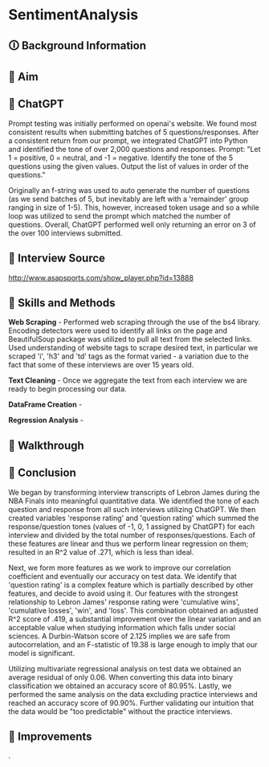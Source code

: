 # SentimentAnalysis
## 🛈 Background Information


## 🎯 Aim

## :robot: ChatGPT
Prompt testing was initially performed on openai's website. We found most consistent results when submitting batches of 5 questions/responses. After a consistent return from our prompt, we integrated ChatGPT into Python and identified the tone of over 2,000 questions and responses. Prompt: "Let 1 = positive, 0 = neutral, and -1 = negative. Identify the tone of the 5 questions using the given values. Output the list of values in order of the questions."

Originally an f-string was used to auto generate the number of questions (as we send batches of 5, but inevitably are left with a 'remainder' group ranging in size of 1-5). This, however, increased token usage and so a while loop was utilized to send the prompt which matched the number of questions. Overall, ChatGPT performed well only returning an error on 3 of the over 100 interviews submitted. 

## :mag_right: Interview Source
http://www.asapsports.com/show_player.php?id=13888

## :triangular_ruler: Skills and Methods
**Web Scraping** - Performed web scraping through the use of the bs4 library. Encoding detectors were used to identify all links on the page and BeautifulSoup package was utilized to pull all text from the selected links. Used understanding of website tags to scrape desired text, in particular we scraped 'i', 'h3' and 'td' tags as the format varied - a variation due to the fact that some of these interviews are over 15 years old.      

**Text Cleaning** - Once we aggregate the text from each interview we are ready to begin processing our data.  

**DataFrame Creation** -

**Regression Analysis** - 

## :children_crossing: Walkthrough 

## :closed_book: Conclusion
We began by transforming interview transcripts of Lebron James during the NBA Finals into meaningful quantitative data. We identified the tone of each question and response from all such interviews utilizing ChatGPT. We then created variables 'response rating' and 'question rating' which summed the response/question tones (values of -1, 0, 1 assigned by ChatGPT) for each interview and divided by the total number of responses/questions. Each of these features are linear and thus we perform linear regression on them; resulted in an R^2 value of .271, which is less than ideal.

Next, we form more features as we work to improve our correlation coefficient and eventually our accuracy on test data. We identify that 'question rating' is a complex feature which is partially described by other features, and decide to avoid using it. Our features with the strongest relationship to Lebron James' response rating were 'cumulative wins', 'cumulative losses', 'win', and 'loss'. This combination obtained an adjusted R^2 score of .419, a substantial improvement over the linear variation and an acceptable value when studying information which falls under social sciences. A Durbin-Watson score of 2.125 implies we are safe from autocorrelation, and an F-statistic of 19.38 is large enough to imply that our model is significant. 

Utilizing multivariate regressional analysis on test data we obtained an average residual of only 0.06. When converting this data into binary classification we obtained an accuracy score of 80.95%. Lastly, we performed the same analysis on the data excluding practice interviews and reached an accuracy score of 90.90%. Further validating our intuition that the data would be "too predictable" without the practice interviews.

## :construction: Improvements
.
